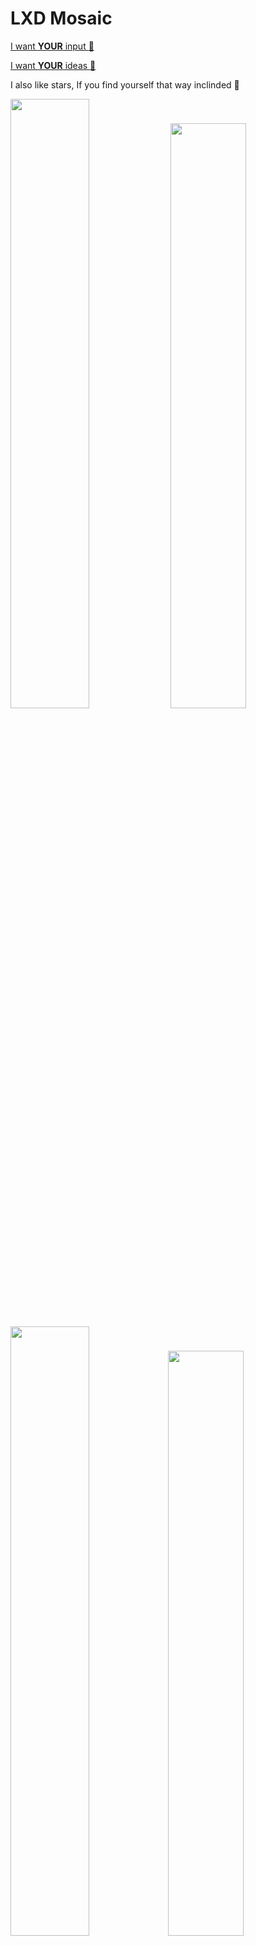 # LXD Mosaic
<a href="https://github.com/turtle0x1/LxdMosaic/labels/more%20input%20required">I want <b>YOUR</b> input :loudspeaker:</a>

<a href="https://github.com/turtle0x1/LxdMosaic/issues/new?assignees=&labels=&template=feature_request.md&title=">I want <b>YOUR</b> ideas :thought_balloon:</a>

I also like stars, If you find yourself that way inclinded :angel:

<img src="https://i.imgur.com/vnhrSDW.png" width="50%"> <img src="https://i.imgur.com/xHSjw3J.png" width="49%">

<img src="https://i.imgur.com/YRRWcsj.png" width="50%"><img src="https://i.imgur.com/sj5pAYi.png" width="49%">

## Documentation

Please refer to the documentation <a href="https://lxdmosaic.readthedocs.io/en/latest/"> here </a>

**Default username & password is admin test123 - Change the password in settings ASAP**

Lost your admin password ? See <a href="https://lxdmosaic.readthedocs.io/en/latest/resetPassword/"> the docs</a>

## Installation

### Prep LXD Instances

You need to enable access from the network on your LXD hosts first, you can do this by logging onto your hosts and executing the following (make sure to change the password from "some-secret_string")

```bash
lxc config set core.https_address [::]
lxc config set core.trust_password some-secret-string #remember this you will be asked later
```

## Launching LXDMosaic

The preferred installation method is using a ubuntu container.

### SNAP

SNAP is now available for those interested, **if you're a company / power user - don't use snap**,
your support needs aren't best serviced.

"Home users" SNAP is perfectly fine & encouraged.

`sudo snap install lxdmosaic`

You can set the ports using the following command

`sudo snap set lxdmosaic ports.http=81 ports.https=444`

[![Get it from the Snap Store](https://snapcraft.io/static/images/badges/en/snap-store-black.svg)](https://snapcraft.io/lxdmosaic)

### Install script
**Warning this installs apache, mysql-server, php, git and other
dependencies its best to run in a container or an empty VM to avoid cluttering
your system**

In examples you will find an bash script called install_with_clone.sh this will
handle the installation of dependencies and setup this program.

It handles the cloning of the repository so you can just do;
#### Ubuntu (18.04 & 20.04) / Debian (Buster & Bullseye)
```bash
# Launch a ubuntu container
lxc launch ubuntu: lxdMosaic
# Connect to ubuntu console
lxc exec lxdMosaic bash
# Download the script
curl https://raw.githubusercontent.com/turtle0x1/LxdMosaic/master/examples/install_with_clone.sh >> installLxdMosaic.sh
# Then give the script execution permissions
chmod +x installLxdMosaic.sh
# Then run bellow to setup the program
./installLxdMosaic.sh
```
#### Centos 7
```bash
# Launch a centos 7 container
lxc launch images:centos/7/amd64 lxdMosaic
# Connect to centos console
lxc exec lxdMosaic bash
# Download the script
curl https://raw.githubusercontent.com/turtle0x1/LxdMosaic/master/examples/install_with_clone_centos7.sh >> installLxdMosaic.sh
# Then give the script execution permissions
chmod +x installLxdMosaic.sh
# Then run bellow to setup the program
./installLxdMosaic.sh
```

Once installation is complete you need to go to into your browser and goto;

`https://host_ip_address`

## Built With

Use lots of composer libraries and an extended [coreui](https://coreui.io/) for the frontend
